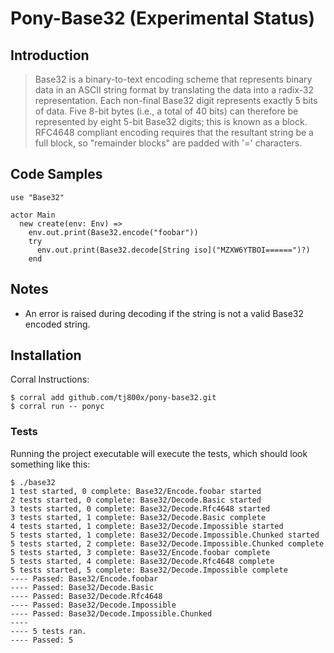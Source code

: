 # Pony-Base32 (Experimental Status)

## Introduction

>Base32 is a binary-to-text encoding scheme that represents binary data in an
ASCII string format by translating the data into a radix-32 representation.
Each non-final Base32 digit represents exactly 5 bits of data. Five 8-bit bytes
(i.e., a total of 40 bits) can therefore be represented by eight 5-bit Base32
digits; this is known as a block.  RFC4648 compliant encoding requires that the 
resultant string be a full block, so "remainder blocks" are padded with '=' characters.

## Code Samples

```pony
use "Base32"

actor Main
  new create(env: Env) =>
    env.out.print(Base32.encode("foobar"))
    try
      env.out.print(Base32.decode[String iso]("MZXW6YTBOI======")?)
    end
```
## Notes
* An error is raised during decoding if the string is not a valid Base32 encoded string. 


## Installation

Corral Instructions:

```shell
$ corral add github.com/tj800x/pony-base32.git
$ corral run -- ponyc
```

### Tests
Running the project executable will execute the tests, which should look something like this:

```shell
$ ./base32
1 test started, 0 complete: Base32/Encode.foobar started
2 tests started, 0 complete: Base32/Decode.Basic started
3 tests started, 0 complete: Base32/Decode.Rfc4648 started
3 tests started, 1 complete: Base32/Decode.Basic complete
4 tests started, 1 complete: Base32/Decode.Impossible started
5 tests started, 1 complete: Base32/Decode.Impossible.Chunked started
5 tests started, 2 complete: Base32/Decode.Impossible.Chunked complete
5 tests started, 3 complete: Base32/Encode.foobar complete
5 tests started, 4 complete: Base32/Decode.Rfc4648 complete
5 tests started, 5 complete: Base32/Decode.Impossible complete
---- Passed: Base32/Encode.foobar
---- Passed: Base32/Decode.Basic
---- Passed: Base32/Decode.Rfc4648
---- Passed: Base32/Decode.Impossible
---- Passed: Base32/Decode.Impossible.Chunked
----
---- 5 tests ran.
---- Passed: 5
```
